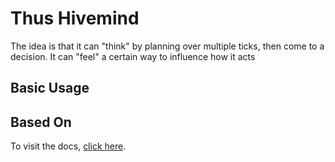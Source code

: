 # Thus Hivemind

The idea is that it can "think" by planning over multiple ticks, then come to a decision. It can "feel" a certain way to influence how it acts

## Basic Usage


## Based On
To visit the docs, [click here](https://screepers.gitbook.io/screeps-typescript-starter/).